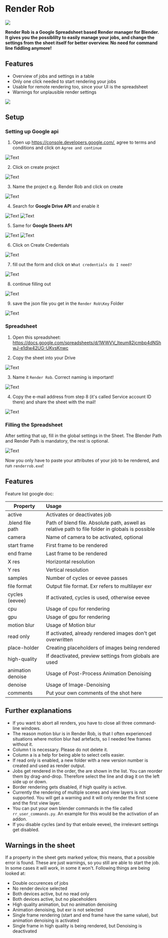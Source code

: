 # Render Rob

![ ](img/readme_pics/renderrob_deck_01.png)

**Render Rob is a Google Spreadsheet based Render manager for Blender. It gives you the possiblilty to easily manage your jobs, and change the settings from the sheet itself for better overview. No need for command line fiddling anymore!**

## Features

- Overview of jobs and settings in a table
- Only one click needed to start rendering your jobs
- Usable for remote rendering too, since your UI is the spreadsheet
- Warnings for unplausible render settings

![](img/readme_pics/screenshot.jpg)

## Setup

### Setting up Google api

1. Open up https://console.developers.google.com/, agree to terms and conditions and click on `Agree and continue`

![Text](img/readme_pics/Anmerkung%202020-04-26%20102222.jpg "Descrp")

2. Click on create project


![Text](img/readme_pics/Anmerkung%202020-04-26%20125300.jpg "Descrp")

3. Name the project e.g. Render Rob and click on create

![Text](img/readme_pics/Anmerkung%202020-04-26%20102359.jpg "Descrp")

4. Search for **Google Drive API** and enable it

![Text](img/readme_pics/Anmerkung%202020-04-26%20125343.jpg "Descrp")
![Text](img/readme_pics/Anmerkung%202020-04-26%20125407.jpg "Descrp")
<!-- ![Text](img/readme_pics/Anmerkung%202020-04-26%20102553.jpg "Descrp") -->

5. Same for **Google Sheets API**

![Text](img/readme_pics/Anmerkung%202020-04-26%20102550.jpg "Descrp")
![Text](img/readme_pics/Anmerkung%202020-04-26%20102636.jpg "Descrp")

6. Click on Create Credentials

![Text](img/readme_pics/Anmerkung%202020-04-26%20125536.jpg "Descrp")

7. fill out the form and click on `What credentials do I need?`

![Text](img/readme_pics/Anmerkung%202020-04-26%20102827.jpg "Descrp")

8. continue filling out

![Text](img/readme_pics/Anmerkung%202020-04-26%20102856.jpg "Descrp")

9. save the json file you get in the `Render Rob\Key` Folder

![Text](img/readme_pics/Anmerkung%202020-04-26%20102919.jpg "Descrp")

### Spreadsheet

1. Open this spreadsheet:
https://docs.google.com/spreadsheets/d/1WWVV_Iteum82jcmbp4dNShwJ-e1dlw42UG-UKvsKnwc

1. Copy the sheet into your Drive 

![Text](img/readme_pics/Anmerkung%202020-04-26%20101650.jpg "Descrp")


3. Name it `Render Rob`. Correct naming is important!

![Text](img/readme_pics/Anmerkung%202020-04-26%20101720.jpg "Descrp")

4. Copy the e-mail address from step 8 (it's called Service account ID there) and share the sheet with the mail!

![Text](img/readme_pics/Anmerkung%202020-04-26%20104113.jpg "Descrp")


### Filling the Spreadsheet

After setting that up, fill in the global settings in the Sheet. The Blender Path and Render Path is mandatory, the rest is optional.

![Text](img/readme_pics/Anmerkung%202020-04-26%20134758.jpg)

Now you only have to paste your attributes of your job to be rendered, and run `renderrob.exe`!

## Features

Feature list google doc:

| Property | Usage |
|--- |:---|
| active | Activates or deactivates job |
| .blend file path | Path of blend file. Absolute path, aswell as relative path to file folder in globals is possible |
| camera | Name of camera to be activated, optional |
| start frame | First frame to be rendered|
| end frame | Last frame to be rendered|
| X res | Horizontal resolution |
| Y res | Vertical resolution|
| samples | Number of cycles or eevee passes|
| file format | Output file format. Exr refers to multilayer exr|
| cycles (eevee) | If activated, cycles is used, otherwise eevee|
| cpu | Usage of cpu for rendering |
| gpu | Usage of gpu for rendering |
| motion blur | Usage of Motion blur |
| read only | If activated, already rendered images don't get overwritten |
| place-holder | Creating placeholders of images being rendered |
| high-quality | If deactivated, preview settings from globals are used|
| animation denoise | Usage of Post-Process Animation Denoising|
| denoise | Usage of Image-Denoising|
| comments | Put your own comments of the shot here|

## Further explanations

- If you want to abort all renders, you have to close all three command-line windows.
- The reason motion blur is in Render Rob, is that I often experienced situations where motion blur had artefacts, so I needed few frames without it.
- Column t is necessary. Please do not delete it.
- Column a is a help for being able to select cells easier.
- If read only is enabled, a new folder with a new version number is created and used as render output.
- Jobs get rendered in the order, the are shown in the list. You can reorder them by drag-and-drop. Therefore select the line and drag it on the left side up or down.
- Border rendering gets disabled, if high quality is active.
- Currently the rendering of multiple scenes and view layers is not supported. You will get a warning and it will only render the first scene and the first view layer.
- You can put your own blender commands in the file called `rr_user_commands.py`. An example for this would be the activation of an addon.
- If you disable cycles (and by that enbale eevee), the irrelevant settings get disabled.

## Warnings in the sheet

If a property in the sheet gets marked yellow, this means, that a possible error is found. These are just warnings, so you still are able to start the job. In some cases it will work, in some it won't.
Following things are being looked at:

- Double occurences of jobs
- No render device selected
- Both devices active, but no read only
- Both devices active, but no placeholders
- High quality animation, but no animation denoising
- Animation denoising, but exr is not selected
- Single frame rendering (start and end frame have the same value), but animation denoising is activated
- Single frame in high quality is being rendered, but Denoising is deactivated
